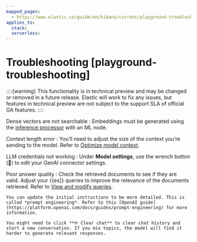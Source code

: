 ```yaml
---
mapped_pages:
  - https://www.elastic.co/guide/en/kibana/current/playground-troubleshooting.html
applies_to:
  stack:
  serverless:
---
```


# Troubleshooting [playground-troubleshooting]

::::{warning}
This functionality is in technical preview and may be changed or removed in a future release. Elastic will work to fix any issues, but features in technical preview are not subject to the support SLA of official GA features.
::::


Dense vectors are not searchable
:   Embeddings must be generated using the [inference processor](elasticsearch://reference/enrich-processor/inference-processor.md) with an ML node.

Context length error
:   You’ll need to adjust the size of the context you’re sending to the model. Refer to [Optimize model context](playground-context.md).

LLM credentials not working
:   Under **Model settings**, use the wrench button (🔧) to edit your GenAI connector settings.

Poor answer quality
:   Check the retrieved documents to see if they are valid. Adjust your {{es}} queries to improve the relevance of the documents retrieved. Refer to [View and modify queries](playground-query.md).

    You can update the initial instructions to be more detailed. This is called *prompt engineering*. Refer to this [OpenAI guide](https://platform.openai.com/docs/guides/prompt-engineering) for more information.

    You might need to click **⟳ Clear chat** to clear chat history and start a new conversation. If you mix topics, the model will find it harder to generate relevant responses.


